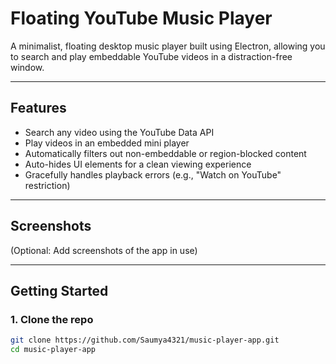 # Floating YouTube Music Player

A minimalist, floating desktop music player built using Electron, allowing you to search and play embeddable YouTube videos in a distraction-free window.

---

## Features

- Search any video using the YouTube Data API
- Play videos in an embedded mini player
- Automatically filters out non-embeddable or region-blocked content
- Auto-hides UI elements for a clean viewing experience
- Gracefully handles playback errors (e.g., "Watch on YouTube" restriction)

---

## Screenshots

(Optional: Add screenshots of the app in use)

---

## Getting Started

### 1. Clone the repo

```bash
git clone https://github.com/Saumya4321/music-player-app.git
cd music-player-app
```
